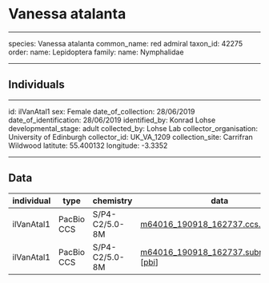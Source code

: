 # Vanessa atalanta

---
species: Vanessa atalanta
common_name: red admiral
taxon_id: 42275
order:
  name: Lepidoptera
family:
  name: Nymphalidae

---

## Individuals

---
id: ilVanAtal1
sex: Female
date_of_collection: 28/06/2019
date_of_identification: 28/06/2019
identified_by: Konrad Lohse
developmental_stage: adult
collected_by: Lohse Lab
collector_organisation: University of Edinburgh
collector_id: UK_VA_1209
collection_site: Carrifran Wildwood
latitute: 55.400132
longitude: -3.3352

---

## Data

| individual | type       | chemistry      | data |
| ---------- | ---------- | -------------- | ---- |
| ilVanAtal1 | PacBio CCS | S/P4-C2/5.0-8M | [m64016_190918_162737.ccs.bam](https://darwin.cog.sanger.ac.uk/insects/Vanessa_atalanta/ilVanAtal1/genomic_data/pacbio/m64016_190918_162737.ccs.bam) [[pbi](https://darwin.cog.sanger.ac.uk/insects/Vanessa_atalanta/ilVanAtal1/genomic_data/pacbio/m64016_190918_162737.ccs.bam.pbi)]|
| ilVanAtal1 | PacBio CCS | S/P4-C2/5.0-8M | [m64016_190918_162737.subreads.bam](https://darwin.cog.sanger.ac.uk/insects/Vanessa_atalanta/ilVanAtal1/genomic_data/pacbio/m64016_190918_162737.subreads.bam) [[pbi](https://darwin.cog.sanger.ac.uk/insects/Vanessa_atalanta/ilVanAtal1/genomic_data/pacbio/m64016_190918_162737.subreads.bam.pbi)]|
